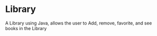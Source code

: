 # Library
A Library using Java, allows the user to Add, remove, favorite, and see books in the Library 
